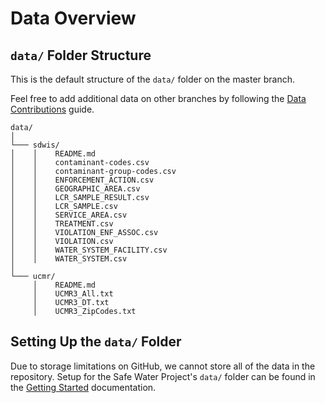 # Data Overview

## `data/` Folder Structure

This is the default structure of the `data/` folder on the master branch.

Feel free to add additional data on other branches by following the [Data Contributions](data-contributions.md) guide.

```
data/
│
└─── sdwis/
│    │    README.md
│    │    contaminant-codes.csv
│    │    contaminant-group-codes.csv
│    │    ENFORCEMENT_ACTION.csv
│    │    GEOGRAPHIC_AREA.csv
│    │    LCR_SAMPLE_RESULT.csv
│    │    LCR_SAMPLE.csv
│    │    SERVICE_AREA.csv
│    │    TREATMENT.csv
│    │    VIOLATION_ENF_ASSOC.csv
│    │    VIOLATION.csv
│    │    WATER_SYSTEM_FACILITY.csv
│    │    WATER_SYSTEM.csv
│
└─── ucmr/
     │    README.md
     │    UCMR3_All.txt
     │    UCMR3_DT.txt
     │    UCMR3_ZipCodes.txt
```

## Setting Up the `data/` Folder

Due to storage limitations on GitHub, we cannot store all of the data in the repository. Setup for the Safe Water Project's `data/` folder can be found in the [Getting Started](../getting-started.md) documentation.